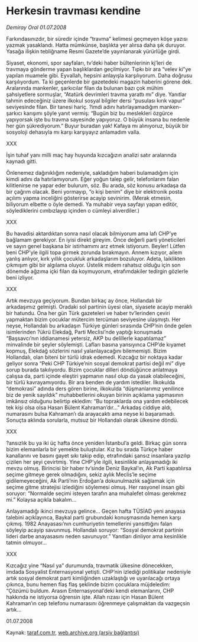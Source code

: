 # Herkesin travması kendine

*Demiray Oral 01.07.2008*

<div class="yazi">Farkındasınızdır, bir süredir içinde “travma” kelimesi geçmeyen köşe yazısı yazmak yasaklandı. Hatta mümkünse, başlıkta yer alırsa daha şık duruyor. 
Yasağa ilişkin tebliğname Resmi Gazete’de yayınlanarak yürürlüğe girdi.

Siyaset, ekonomi, spor sayfaları, tv’deki haber bültenlerinin kj’leri de travmaya gönderme yapan başlıklardan geçilmiyor. Tıpkı bir ara “velev ki”ye yapılan muamele gibi. Eyvallah, hepsini anlayışla karşılıyorum. Daha doğrusu karşılıyordum. Ta ki geçenlerde bir gazetedeki magazin haberini görene dek. Aralarında mankenler, şarkıcılar filan da bulunan bazı çok mühim şahsiyetlere sormuşlar, “Atatürk devrimleri travma yarattı mı” diye. Yanıtlar tahmin edeceğiniz üzere ilkokul sosyal bilgiler dersi “pusulası kırık vapur” seviyesinde filan. Bir tanesi hariç. ?imdi adını hatırlayamadığım manken-şarkıcı karışımı şöyle yanıt vermiş: “Bugün biz bu meslekleri özgürce yapıyorsak işte bu travma sayesinde yapıyoruz. O büyük insana bu nedenle her gün şükrediyorum.” Buyur buradan yak! Kafaya mı alınıyoruz, büyük bir sosyoloji dehasıyla mı karşı karşıyayız anlamadım valla.

XXX

İşin tuhaf yanı milli maç hay huyunda kızcağızın analizi satır aralarında kaynadı gitti.
 
Önlenemez dağınıklığım nedeniyle, sakladığım haberi bulamadığım için kimdi adını da hatırlamıyorum. Eğer yoğun talep gelir, telefonlarım falan kilitlenirse ne yapar eder bulurum, söz. Bu arada, söz konusu arkadaşa da bir çağrım olacak. Beni yormayıp, “o kişi benim” diye bir elektronik posta açılımı yapma inceliğini gösterirse acayip sevinirim. (Merak etmesin, biliyorum elbette o öyle demedi. Ya muhabir veya sayfayı yapan editör, söylediklerini cımbızlayıp içinden o cümleyi alıverdiler.) 

XXX

Bu havadisi aktardıktan sonra nasıl olacak bilmiyorum ama lafı CHP’ye bağlamam gerekiyor. En iyisi direkt gireyim. Önce değerli parti yöneticileri ve sayın genel başkana bir istirhamımı arz etmek istiyorum. Beyler! Lütfen beni CHP’yle ilgili topa girmek zorunda bırakmayın. Annem kızıyor, ailem yanlış anlıyor, kırk yıllık çocukluk arkadaşlarım bozuluyor. Adeta, laiklikten çıkmışım gibi bir algılama oluyor. Üstelik midem rahatsız olduğu için son dönemde ağzıma içki filan da koymuyorum, etrafımdakiler tedirgin gözlerle beni izliyor.

XXX

Artık mevzuya geçiyorum. Bundan birkaç ay önce, Hollandalı bir arkadaşımız gelmişti. Oradaki sol partinin üyesi olan, siyasete acayip meraklı bir hatundu. Ona her gün Türk gazeteleri ve haber tv’lerinden çeviri yapmaktan bizim çocuklar mütercim tercüman seviyesine ulaşmıştı. Her neyse, Hollandalı bu arkadaşın Türkiye günleri sırasında CHP’nin önde gelen isimlerinden ?ükrü Elekdağ, Parti Meclisi’nde yaptığı konuşmada “Başsavcı’nın iddianamesi yetersiz, AKP bu delillerle kapatılamaz” minvalinde bir şeyler söylemişti. Lafları basına yansıyınca CHP’de kıyamet kopmuş, Elekdağ sözlerini nasıl yalanlayacağını bilememişti. Bizim Hollandalı, olan biteni bir türlü idrak edemedi. Kızcağız bir noktaya kadar geliyor sonra “Peki CHP Türkiye’nin sosyal demokrat partisi değil mi” diye sorup burada takılıyordu. Bizim çocuklar dilleri döndüğünce anlatmaya çalışsa da, parti içinde eleştiri yapmanın nasıl olup da yasak olabileceğini, bir türlü kavrayamıyordu. Bir ara benden de yardım istediler. İlkokulda “demokrasi” adında ders gören birine, ilkokulda “düşmanlarımız yenilince biz de yenik sayıldık” muhabbetlerini okuyan birinin açıklama yapmasının imkânsız olduğunu belirtip ekledim: “Bu topraklarda ona yardım edebilecek tek kişi olsa olsa Hasan Bülent Kahraman’dır...” Arkadaş ciddiye aldı, numarasını bulsa Kahraman’ı da arayacaktı ama neyse ki başaramadı. Sonuçta aklında sorularla, mutsuz bir Hollandalı olarak ülkesine döndü.

XXX

?ansızlık bu ya iki üç hafta önce yeniden İstanbul’a geldi. Birkaç gün sonra bizim elemanlarla bir yemekte buluştular. Kız bu sırada Türkçe haber kanallarını ve basını gayet sıkı takip edip, etrafındaki şansız insanlara yazılıp çizilen her şeyi çevirtmiş. Yine CHP’yle ilgili, kesinlikle anlayamadığı iki mevzu olmuş. Birincisi bir haber tv’sinde Deniz Baykal’ın, Ak Parti kapatılırsa seçime gitmeye gerek olmadığını, sekiz aylık Meclis’le seçime gidilemeyeceğini, Ak Parti’nin Erdoğan’a dokunulmazlık sağlamak için seçime gitme stratejisi izlediğini söylemesi olmuş. Her rasyonel insan gibi soruyor: “Normalde seçimi isteyen tarafın ana muhalefet olması gerekmez mi.” Kolaysa açıkla bakalım...

Anlayamadığı ikinci mevzuya gelince... Geçen hafta TÜSİAD yeni anayasa talebini açıklayınca, Baykal parti grubundaki konuşmasında hemen karşı çıkmış. 1982 Anayasası’nın cumhuriyetin temellerini yansıttığını falan söyleyip acayip savunmuş. Hollandalı soruyor: “Sosyal demokrat partinin lideri darbe anayasasını neden savunuyor.” Yanıtları dinliyor ama kesinlikle tatmin olmuyor...

XXX

Kızcağız yine “Nasıl ya” durumunda, travmatik ülkesine dönecekken, imdada Sosyalist Enternasyonal yetişti. CHP’nin izlediği politikalar nedeniyle artık sosyal demokrat parti kimliğinden uzaklaştığı ve uyarılacağı ortaya çıkınca, bunu hemen flaş flaş şeklinde bizim çocuklara müjdeledim: “Çözümü buldum. Arasın Enternasyonal’deki kendi elemanlarını, CHP hakkında ne istiyorsa öğrensin işte. Allah rızası için Hasan Bülent Kahraman’ın cep telefonu numarasını öğrenmeye çalışmaktan da vazgeçsin artık...

01.07.2008</div>

Kaynak: [taraf.com.tr](m), [web.archive.org (arşiv bağlantısı)](http://web.archive.org/web/20101201093211/http://taraf.com.tr/demiray-oral/makale-herkesin-travmasi-kendine.htm)
